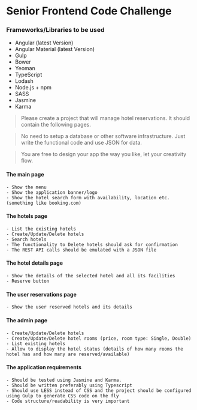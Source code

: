 # Senior Frontend Code Challenge

### Frameworks/Libraries to be used
  * Angular (latest Version)
  * Angular Material (latest Version)
  * Gulp
  * Bower
  * Yeoman
  * TypeScript
  * Lodash
  * Node.js + npm
  * SASS
  * Jasmine
  * Karma

>Please create a project that will manage hotel reservations.
>It should contain the following pages.

>No need to setup a database or other software infrastructure.
>Just write the functional code and use JSON for data.

>You are free to design your app the way you like, let your creativity flow.

#### The main page

    - Show the menu
    - Show the application banner/logo
    - Show the hotel search form with availability, location etc. (something like booking.com)

#### The hotels page

    - List the existing hotels
    - Create/Update/Delete hotels
    - Search hotels
    - The functionality to Delete hotels should ask for confirmation
    - The REST API calls should be emulated with a JSON file

#### The hotel details page

    - Show the details of the selected hotel and all its facilities
    - Reserve button

#### The user reservations page

    - Show the user reserved hotels and its details

#### The admin page

    - Create/Update/Delete hotels
    - Create/Update/Delete hotel rooms (price, room type: Single, Double)
    - List existing hotels
    - Allow to display the hotel status (details of how many rooms the hotel has and how many are reserved/available)
    
#### The application requirements
    - Should be tested using Jasmine and Karma.
    - Should be written preferably using Typescript
    - Should use LESS instead of CSS and the project should be configured using Gulp to generate CSS code on the fly
    - Code structure/readability is very important

